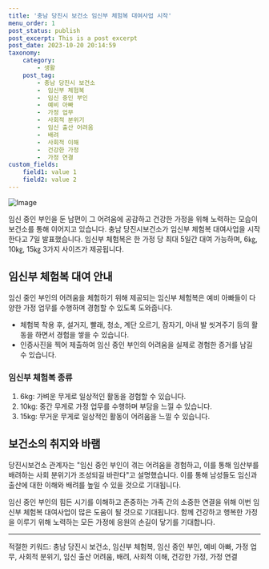 ```yaml
---
title: '충남 당진시 보건소 임신부 체험복 대여사업 시작'
menu_order: 1
post_status: publish
post_excerpt: This is a post excerpt
post_date: 2023-10-20 20:14:59
taxonomy:
    category:
        - 생활
    post_tag:
        - 충남 당진시 보건소
        -  임신부 체험복
        -  임신 중인 부인
        -  예비 아빠
        -  가정 업무
        -  사회적 분위기
        -  임신 출산 어려움
        -  배려
        -  사회적 이해
        -  건강한 가정
        -  가정 연결
custom_fields:
    field1: value 1
    field2: value 2
---
```


![Image](https://imgnews.pstatic.net/image/215/2024/02/07/A202402070104_1_20240207120301333.jpg?type=w647)


임신 중인 부인을 둔 남편이 그 어려움에 공감하고 건강한 가정을 위해 노력하는 모습이 보건소를 통해 이어지고 있습니다. 충남 당진시보건소가 임신부 체험복 대여사업을 시작한다고 7일 발표했습니다. 임신부 체험복은 한 가정 당 최대 5일간 대여 가능하며, 6㎏, 10㎏, 15㎏ 3가지 사이즈가 제공됩니다.

## 임신부 체험복 대여 안내
임신 중인 부인의 어려움을 체험하기 위해 제공되는 임신부 체험복은 예비 아빠들이 다양한 가정 업무를 수행하며 경험할 수 있도록 도와줍니다. 
- 체험복 착용 후, 설거지, 빨래, 청소, 계단 오르기, 잠자기, 아내 발 씻겨주기 등의 활동을 하면서 경험을 쌓을 수 있습니다.
- 인증사진을 찍어 제출하여 임신 중인 부인의 어려움을 실제로 경험한 증거를 남길 수 있습니다.

### 임신부 체험복 종류
1. 6kg: 가벼운 무게로 일상적인 활동을 경험할 수 있습니다.
2. 10kg: 중간 무게로 가정 업무를 수행하며 부담을 느낄 수 있습니다.
3. 15kg: 무거운 무게로 일상적인 활동이 어려움을 느낄 수 있습니다.

## 보건소의 취지와 바램
당진시보건소 관계자는 "임신 중인 부인이 겪는 어려움을 경험하고, 이를 통해 임산부를 배려하는 사회 분위기가 조성되길 바란다"고 설명했습니다. 이를 통해 남성들도 임신과 출산에 대한 이해와 배려를 높일 수 있을 것으로 기대됩니다.

임신 중인 부인의 힘든 시기를 이해하고 존중하는 가족 간의 소중한 연결을 위해 이번 임신부 체험복 대여사업이 많은 도움이 될 것으로 기대됩니다. 함께 건강하고 행복한 가정을 이루기 위해 노력하는 모든 가정에 응원의 손길이 닿기를 기대합니다.

---
적절한 키워드: 충남 당진시 보건소, 임신부 체험복, 임신 중인 부인, 예비 아빠, 가정 업무, 사회적 분위기, 임신 출산 어려움, 배려, 사회적 이해, 건강한 가정, 가정 연결
